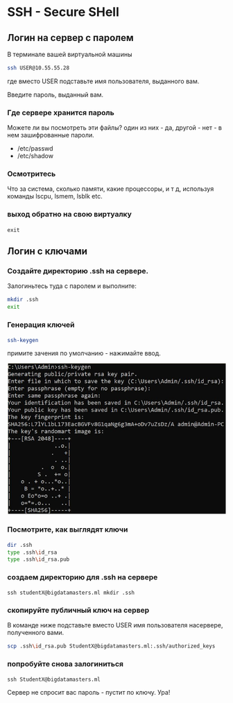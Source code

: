 # SSH - Secure SHell

## Логин на сервер с паролем 

В терминале вашей виртуальной машины

```bash
ssh USER@10.55.55.28
```

где вмеcто USER подставьте имя пользователя, выданного вам.

Введите пароль, выданный вам.

### Где сервере хранится пароль

Можете ли вы посмотреть эти файлы? один из них - да, другой - нет - в нем зашифрованные пароли.

* /etc/passwd
* /etc/shadow

### Осмотритесь

Что за система, сколько памяти, какие процессоры, и т д, используя команды lscpu, lsmem, lsblk etc.

### выход обратно на свою виртуалку

`exit`

## Логин с ключами

### Создайте директорию .ssh на сервере.

Залогиньтесь туда с паролем и выполните:

```bash
mkdir .ssh
exit
```

### Генерация ключей

```bash
ssh-keygen
```

примите зачения по умолчанию - нажимайте ввод.

![ssh-1-keygen](../img/ssh-1-keygen.jpg)

### Посмотрите, как выглядят ключи

```bash
dir .ssh
type .ssh\id_rsa
type .ssh\id_rsa.pub
```

### создаем директорию для .ssh на сервере

```
ssh studentX@bigdatamasters.ml mkdir .ssh
```

### скопируйте публичный ключ на сервер

В команде ниже подставьте вместо USER имя пользователя насервере, полученного вами.

```bash
scp .ssh\id_rsa.pub StudentX@bigdatamasters.ml:.ssh/authorized_keys
```

### попробуйте снова залогиниться


`ssh StudentX@bigdatamasters.ml`

Сервер не спросит вас пароль - пустит по ключу. Ура!

